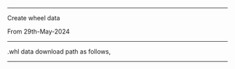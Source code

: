 -----------------------------------------

Create wheel data

From 29th-May-2024

-----------------------------------------

.whl data download path as follows,



-------------------------------------------
